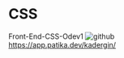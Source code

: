# CSS
Front-End-CSS-Odev1
![github](https://github.com/KaderErgin/HTML-Odev1/blob/main/html-Odev2/image.png)
<br>
https://app.patika.dev/kadergin/
